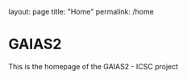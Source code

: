 layout: page
title: "Home"
permalink: /home

# GAIAS2

This is the homepage of the GAIAS2 - ICSC project